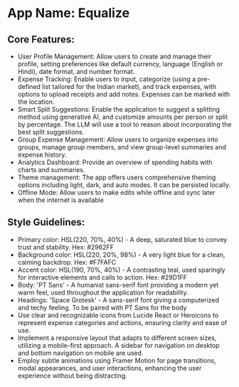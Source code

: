 # **App Name**: Equalize

## Core Features:

- User Profile Management: Allow users to create and manage their profile, setting preferences like default currency, language (English or Hindi), date format, and number format.
- Expense Tracking: Enable users to input, categorize (using a pre-defined list tailored for the Indian market), and track expenses, with options to upload receipts and add notes. Expenses can be marked with the location.
- Smart Split Suggestions: Enable the application to suggest a splitting method using generative AI, and customize amounts per person or split by percentage. The LLM will use a tool to reason about incorporating the best split suggestions.
- Group Expense Management: Allow users to organize expenses into groups, manage group members, and view group-level summaries and expense history.
- Analytics Dashboard: Provide an overview of spending habits with charts and summaries.
- Theme management: The app offers users comprehensive theming options including light, dark, and auto modes.  It can be persisted locally.
- Offline Mode: Allow users to make edits while offline and sync later when the internet is available

## Style Guidelines:

- Primary color: HSL(220, 70%, 40%) - A deep, saturated blue to convey trust and stability. Hex: #2962FF
- Background color: HSL(220, 20%, 98%) - A very light blue for a clean, calming backdrop. Hex: #F7FAFC
- Accent color: HSL(190, 70%, 40%) - A contrasting teal, used sparingly for interactive elements and calls to action. Hex: #29D1FF
- Body: 'PT Sans' - A humanist sans-serif font providing a modern yet warm feel, used throughout the application for readability.
- Headings: 'Space Grotesk' - A sans-serif font giving a computerized and techy feeling. To be paired with PT Sans for the body
- Use clear and recognizable icons from Lucide React or Heroicons to represent expense categories and actions, ensuring clarity and ease of use.
- Implement a responsive layout that adapts to different screen sizes, utilizing a mobile-first approach.  A sidebar for navigation on desktop and bottom navigation on mobile are used.
- Employ subtle animations using Framer Motion for page transitions, modal appearances, and user interactions, enhancing the user experience without being distracting.